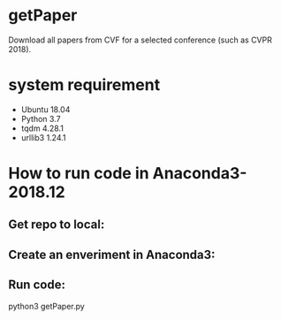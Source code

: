 # getPaper

Download all papers from CVF for a selected conference (such as CVPR 2018).

# system requirement
- Ubuntu 18.04   
- Python 3.7  
- tqdm 4.28.1   
- urllib3 1.24.1


# How to run code in Anaconda3-2018.12

## Get repo to local:


## Create an enveriment in Anaconda3:


## Run code:  
python3 getPaper.py
